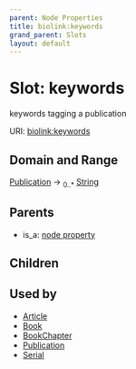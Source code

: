 ```yaml
---
parent: Node Properties
title: biolink:keywords
grand_parent: Slots
layout: default
---
```


# Slot: keywords


keywords tagging a publication

URI: [biolink:keywords](https://w3id.org/biolink/vocab/keywords)

## Domain and Range

[Publication](Publication.md) ->  <sub>0..\*</sub> [String](types/String.md)

## Parents

 *  is_a: [node property](node_property.md)

## Children


## Used by

 * [Article](Article.md)
 * [Book](Book.md)
 * [BookChapter](BookChapter.md)
 * [Publication](Publication.md)
 * [Serial](Serial.md)
